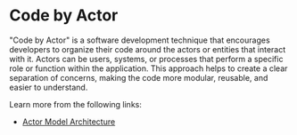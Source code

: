 # Code by Actor

"Code by Actor" is a software development technique that encourages developers to organize their code around the actors or entities that interact with it. Actors can be users, systems, or processes that perform a specific role or function within the application. This approach helps to create a clear separation of concerns, making the code more modular, reusable, and easier to understand.

Learn more from the following links:

- [Actor Model Architecture](https://awesome-architecture.com/actor-model-architecture/actor-model-architecture/)
